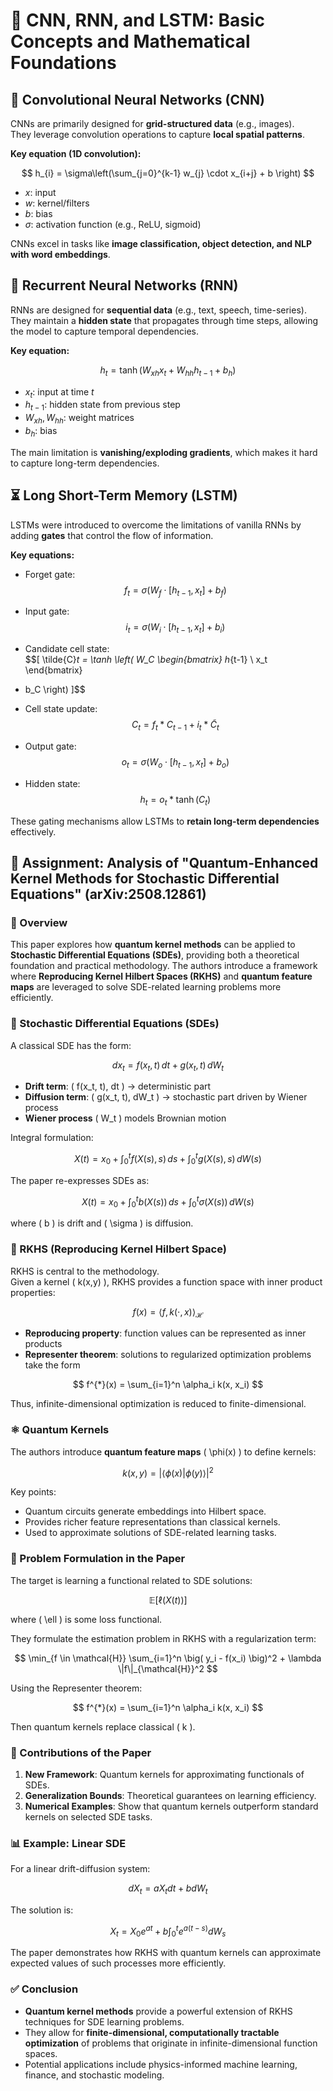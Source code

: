 # 🧠 CNN, RNN, and LSTM: Basic Concepts and Mathematical Foundations


## 📌 Convolutional Neural Networks (CNN)

CNNs are primarily designed for **grid-structured data** (e.g., images).  
They leverage convolution operations to capture **local spatial patterns**.  

**Key equation (1D convolution):**

$$
h_{i} = \sigma\left(\sum_{j=0}^{k-1} w_{j} \cdot x_{i+j} + b \right)
$$

- $x$: input  
- $w$: kernel/filters  
- $b$: bias  
- $\sigma$: activation function (e.g., ReLU, sigmoid)  

CNNs excel in tasks like **image classification, object detection, and NLP with word embeddings**.



## 🔄 Recurrent Neural Networks (RNN)

RNNs are designed for **sequential data** (e.g., text, speech, time-series).  
They maintain a **hidden state** that propagates through time steps, allowing the model to capture temporal dependencies.  

**Key equation:**

$$
h_t = \tanh(W_{xh}x_t + W_{hh}h_{t-1} + b_h)
$$

- $x_t$: input at time $t$  
- $h_{t-1}$: hidden state from previous step  
- $W_{xh}, W_{hh}$: weight matrices  
- $b_h$: bias  

The main limitation is **vanishing/exploding gradients**, which makes it hard to capture long-term dependencies.



## ⏳ Long Short-Term Memory (LSTM)

LSTMs were introduced to overcome the limitations of vanilla RNNs by adding **gates** that control the flow of information.  

**Key equations:**

- Forget gate:  
$$f_t = \sigma(W_f \cdot [h_{t-1}, x_t] + b_f)$$

- Input gate:  
$$i_t = \sigma(W_i \cdot [h_{t-1}, x_t] + b_i)$$  

- Candidate cell state:  
$$\[
\tilde{C}_t = \tanh \left( W_C 
\begin{bmatrix} 
h_{t-1} \\ 
x_t 
\end{bmatrix} 
+ b_C \right)
\]$$

- Cell state update:  
$$C_t = f_t * C_{t-1} + i_t * \tilde{C}_t$$  

- Output gate:  
$$o_t = \sigma(W_o \cdot [h_{t-1}, x_t] + b_o)$$  

- Hidden state:  
$$h_t = o_t * \tanh(C_t)$$  

These gating mechanisms allow LSTMs to **retain long-term dependencies** effectively.



## 📘 Assignment: Analysis of "Quantum-Enhanced Kernel Methods for Stochastic Differential Equations" (arXiv:2508.12861)


### 🔎 Overview
This paper explores how **quantum kernel methods** can be applied to **Stochastic Differential Equations (SDEs)**, providing both a theoretical foundation and practical methodology. The authors introduce a framework where **Reproducing Kernel Hilbert Spaces (RKHS)** and **quantum feature maps** are leveraged to solve SDE-related learning problems more efficiently.



### 📐 Stochastic Differential Equations (SDEs)

A classical SDE has the form:

$$
d x_{t} = f(x_{t},t)\, dt + g(x_{t},t)\, dW_{t}
$$

- **Drift term**: \( f(x_t, t)\, dt \) → deterministic part  
- **Diffusion term**: \( g(x_t, t)\, dW_t \) → stochastic part driven by Wiener process  
- **Wiener process** \( W_t \) models Brownian motion  

Integral formulation:

$$
X(t) = x_0 + \int_0^t f(X(s), s)\, ds + \int_0^t g(X(s), s)\, dW(s)
$$

The paper re-expresses SDEs as:

$$
X(t) = x_0 + \int_0^t b(X(s))\, ds + \int_0^t \sigma(X(s))\, dW(s)
$$

where \( b \) is drift and \( \sigma \) is diffusion.


### 🧩 RKHS (Reproducing Kernel Hilbert Space)

RKHS is central to the methodology.  
Given a kernel \( k(x,y) \), RKHS provides a function space with inner product properties:

$$
f(x) = \langle f, k(\cdot, x) \rangle_{\mathcal{H}}
$$

- **Reproducing property**: function values can be represented as inner products  
- **Representer theorem**: solutions to regularized optimization problems take the form

$$
f^{*}(x) = \sum_{i=1}^n \alpha_i k(x, x_i)
$$

Thus, infinite-dimensional optimization is reduced to finite-dimensional.


### ⚛️ Quantum Kernels

The authors introduce **quantum feature maps** \( \phi(x) \) to define kernels:

$$
k(x,y) = |\langle \phi(x) | \phi(y) \rangle|^2
$$

Key points:
- Quantum circuits generate embeddings into Hilbert space.  
- Provides richer feature representations than classical kernels.  
- Used to approximate solutions of SDE-related learning tasks.  


### 📝 Problem Formulation in the Paper

The target is learning a functional related to SDE solutions:

$$
\mathbb{E}\big[ \ell(X(t)) \big]
$$

where \( \ell \) is some loss functional.  

They formulate the estimation problem in RKHS with a regularization term:

$$
\min_{f \in \mathcal{H}} \sum_{i=1}^n \big( y_i - f(x_i) \big)^2 + \lambda \|f\|_{\mathcal{H}}^2
$$

Using the Representer theorem:

$$
f^{*}(x) = \sum_{i=1}^n \alpha_i k(x, x_i)
$$

Then quantum kernels replace classical \( k \).


### 🔬 Contributions of the Paper

1. **New Framework**: Quantum kernels for approximating functionals of SDEs.  
2. **Generalization Bounds**: Theoretical guarantees on learning efficiency.  
3. **Numerical Examples**: Show that quantum kernels outperform standard kernels on selected SDE tasks.  


### 📊 Example: Linear SDE

For a linear drift-diffusion system:

$$
dX_t = aX_t dt + b dW_t
$$

The solution is:

$$
X_t = X_0 e^{at} + b \int_0^t e^{a(t-s)} dW_s
$$

The paper demonstrates how RKHS with quantum kernels can approximate expected values of such processes more efficiently.


### ✅ Conclusion

- **Quantum kernel methods** provide a powerful extension of RKHS techniques for SDE learning problems.  
- They allow for **finite-dimensional, computationally tractable optimization** of problems that originate in infinite-dimensional function spaces.  
- Potential applications include physics-informed machine learning, finance, and stochastic modeling.  
